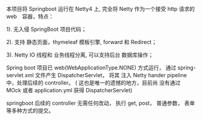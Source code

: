 

本项目将 Springboot 运行在 Netty4 上, 完全将 Netty 作为一个接受 http 请求的 web　容器，特点：

1). 无入侵 SpringBoot 项目代码；

2). 支持 静态页面，thymeleaf 模板引擎, forward 和 Redirect；

3). Netty IO 线程和 业务线程分离, 可以支持后台 数据库操作；


Spring boot 项目已 web(WebApplicationType.NONE) 方式运行， 通过 spring-servlet.xml 文件产生 DispatcherServlet，
将其 注入 Netty hander pipeline 中，处理后续的 controller。 ( 这也是唯一的遗憾的地方，目前尚 没有通过 MOck 或者 
application.yml 获得 DispatcherServlet)

springboot 后续的 controller 无需任何改动， 执行 get, post， 普通参数， 表单等多种方式的提交。
 




